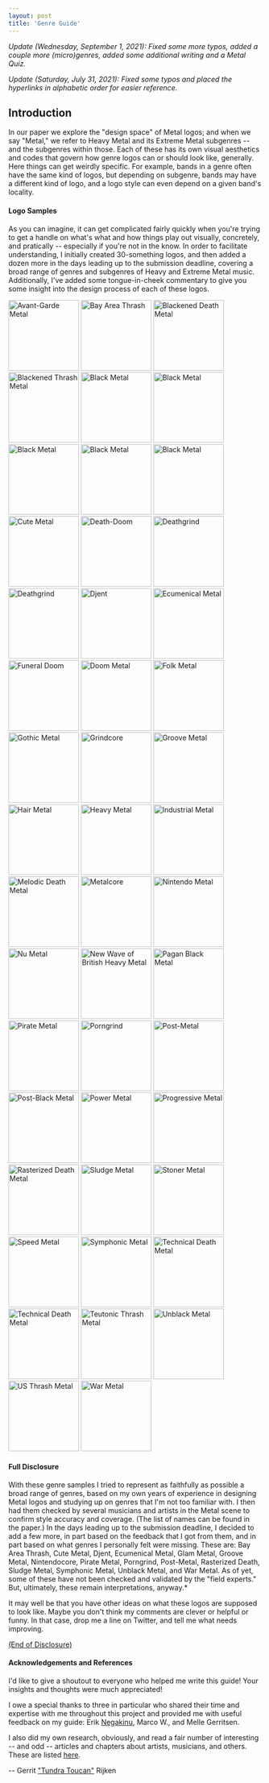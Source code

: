```yaml
---
layout: post
title: 'Genre Guide'
---
```

<!-- Here you can see samples of logo designs covering a broad range of metal genres and extreme subgenres with some tongue-in-cheek commentary by Gerrit Rijken. -->

*Update (Wednesday, September 1, 2021): Fixed some more typos, added a couple more (micro)genres, added some additional writing and a Metal Quiz.*

*Update (Saturday, July 31, 2021): Fixed some typos and placed the hyperlinks in alphabetic order for easier reference.*

## Introduction

In our paper we explore the "design space" of Metal logos; and when we say "Metal," we refer to Heavy Metal and its Extreme Metal subgenres -- and the subgenres within those. Each of these has its own visual aesthetics and codes that govern how genre logos can or should look like, generally. Here things can get weirdly specific. For example, bands in a genre often have the same kind of logos, but depending on subgenre, bands may have a different kind of logo, and a logo style can even depend on a given band's locality. 

#### Logo Samples

As you can imagine, it can get complicated fairly quickly when you're trying to get a handle on what's what and how things play out visually, concretely, and pratically -- especially if you're not in the know. In order to facilitate understanding, I initially created 30-something logos, and then added a dozen more in the days leading up to the submission deadline, covering a broad range of genres and subgenres of Heavy and Extreme Metal music. Additionally, I've added some tongue-in-cheek commentary to give you some insight into the design process of each of these logos. 

[<img src="\illegiblesemantics\assets\img\projects\proj-9\avantgarde.jpg" alt="Avant-Garde Metal" width=140 >](https://tundratoucan.github.io/projects/proj-8)
[<img src="\illegiblesemantics\assets\img\projects\proj-9\baythrash.jpg" alt="Bay Area Thrash" width=140 >](https://tundratoucan.github.io/projects/proj-8)
[<img src="\illegiblesemantics\assets\img\projects\proj-9\blackeneddeath.jpg" alt="Blackened Death Metal" width=140 >](https://tundratoucan.github.io/projects/proj-8)
[<img src="\illegiblesemantics\assets\img\projects\proj-9\blackenedthrash.jpg" alt="Blackened Thrash Metal" width=140 >](https://tundratoucan.github.io/projects/proj-8)
[<img src="\illegiblesemantics\assets\img\projects\proj-9\black11.jpg" alt="Black Metal" width=140 >](https://tundratoucan.github.io/projects/proj-8)
[<img src="\illegiblesemantics\assets\img\projects\proj-9\black2.jpg" alt="Black Metal" width=140 >](https://tundratoucan.github.io/projects/proj-8)
[<img src="\illegiblesemantics\assets\img\projects\proj-9\black3.jpg" alt="Black Metal" width=140 >](https://tundratoucan.github.io/projects/proj-8)
[<img src="\illegiblesemantics\assets\img\projects\proj-9\black4.jpg" alt="Black Metal" width=140 >](https://tundratoucan.github.io/projects/proj-8)
[<img src="\illegiblesemantics\assets\img\projects\proj-9\brutal.jpg" alt="Black Metal" width=140 >](https://tundratoucan.github.io/projects/proj-8)
[<img src="\illegiblesemantics\assets\img\projects\proj-9\cute.jpg" alt="Cute Metal" width=140 >](https://tundratoucan.github.io/projects/proj-8)
[<img src="\illegiblesemantics\assets\img\projects\proj-9\deathdoom.jpg" alt="Death-Doom" width=140 >](https://tundratoucan.github.io/projects/proj-8)
[<img src="\illegiblesemantics\assets\img\projects\proj-9\deathgrind1.jpg" alt="Deathgrind" width=140 >](https://tundratoucan.github.io/projects/proj-8)
[<img src="\illegiblesemantics\assets\img\projects\proj-9\deathgrind2.jpg" alt="Deathgrind" width=140 >](https://tundratoucan.github.io/projects/proj-8)
[<img src="\illegiblesemantics\assets\img\projects\proj-9\djent.jpg" alt="Djent" width=140 >](https://tundratoucan.github.io/projects/proj-8)
[<img src="\illegiblesemantics\assets\img\projects\proj-9\ecumenical.jpg" alt="Ecumenical Metal" width=140 >](https://tundratoucan.github.io/projects/proj-8)
[<img src="\illegiblesemantics\assets\img\projects\proj-9\florida.jpg" alt="Funeral Doom" width=140 >](https://tundratoucan.github.io/projects/proj-8)
[<img src="\illegiblesemantics\assets\img\projects\proj-9\funeral.jpg" alt="Doom Metal" width=140 >](https://tundratoucan.github.io/projects/proj-8)
[<img src="\illegiblesemantics\assets\img\projects\proj-9\folk1.jpg" alt="Folk Metal" width=140 >](https://tundratoucan.github.io/projects/proj-8)
[<img src="\illegiblesemantics\assets\img\projects\proj-9\gothic.jpg" alt="Gothic Metal" width=140 >](https://tundratoucan.github.io/projects/proj-8)
[<img src="\illegiblesemantics\assets\img\projects\proj-9\grindcore.jpg" alt="Grindcore" width=140 >](https://tundratoucan.github.io/projects/proj-8)
[<img src="\illegiblesemantics\assets\img\projects\proj-9\groove.jpg" alt="Groove Metal" width=140 >](https://tundratoucan.github.io/projects/proj-8)
[<img src="\illegiblesemantics\assets\img\projects\proj-9\hair.jpg" alt="Hair Metal" width=140 >](https://tundratoucan.github.io/projects/proj-8)
[<img src="\illegiblesemantics\assets\img\projects\proj-9\heavy.jpg" alt="Heavy Metal" width=140 >](https://tundratoucan.github.io/projects/proj-8)
[<img src="\illegiblesemantics\assets\img\projects\proj-9\industrial.jpg" alt="Industrial Metal" width=140 >](https://tundratoucan.github.io/projects/proj-8)
[<img src="\illegiblesemantics\assets\img\projects\proj-9\melodic.jpg" alt="Melodic Death Metal" width=140 >](https://tundratoucan.github.io/projects/proj-8)
[<img src="\illegiblesemantics\assets\img\projects\proj-9\metalcore.jpg" alt="Metalcore" width=140 >](https://tundratoucan.github.io/projects/proj-8)
[<img src="\illegiblesemantics\assets\img\projects\proj-9\nintendo.jpg" alt="Nintendo Metal" width=140 >](https://tundratoucan.github.io/projects/proj-8)
[<img src="\illegiblesemantics\assets\img\projects\proj-9\nu.jpg" alt="Nu Metal" width=140 >](https://tundratoucan.github.io/projects/proj-8)
[<img src="\illegiblesemantics\assets\img\projects\proj-9\nwobhm.jpg" alt="New Wave of British Heavy Metal" width=140 >](https://tundratoucan.github.io/projects/proj-8)
[<img src="\illegiblesemantics\assets\img\projects\proj-9\pagan.jpg" alt="Pagan Black Metal" width=140 >](https://tundratoucan.github.io/projects/proj-8)
[<img src="\illegiblesemantics\assets\img\projects\proj-9\pirate.jpg" alt="Pirate Metal" width=140 >](https://tundratoucan.github.io/projects/proj-8)
[<img src="\illegiblesemantics\assets\img\projects\proj-9\porngrind.jpg" alt="Porngrind" width=140 >](https://tundratoucan.github.io/projects/proj-8)
[<img src="\illegiblesemantics\assets\img\projects\proj-9\post.jpg" alt="Post-Metal" width=140 >](https://tundratoucan.github.io/projects/proj-8)
[<img src="\illegiblesemantics\assets\img\projects\proj-9\postblack.jpg" alt="Post-Black Metal" width=140 >](https://tundratoucan.github.io/projects/proj-8)
[<img src="\illegiblesemantics\assets\img\projects\proj-9\power.jpg" alt="Power Metal" width=140 >](https://tundratoucan.github.io/projects/proj-8)
[<img src="\illegiblesemantics\assets\img\projects\proj-9\progressive.jpg" alt="Progressive Metal" width=140 >](https://tundratoucan.github.io/projects/proj-8)
[<img src="\illegiblesemantics\assets\img\projects\proj-9\rasterized.jpg" alt="Rasterized Death Metal" width=140 >](https://tundratoucan.github.io/projects/proj-8)
[<img src="\illegiblesemantics\assets\img\projects\proj-9\sludge.jpg" alt="Sludge Metal" width=140 >](https://tundratoucan.github.io/projects/proj-8)
[<img src="\illegiblesemantics\assets\img\projects\proj-9\psychedelic.jpg" alt="Stoner Metal" width=140 >](https://tundratoucan.github.io/projects/proj-8)
[<img src="\illegiblesemantics\assets\img\projects\proj-9\speed.jpg" alt="Speed Metal" width=140 >](https://tundratoucan.github.io/projects/proj-8)
[<img src="\illegiblesemantics\assets\img\projects\proj-9\symphonic.jpg" alt="Symphonic Metal" width=140 >](https://tundratoucan.github.io/projects/proj-8)
[<img src="\illegiblesemantics\assets\img\projects\proj-9\tech00.jpg" alt="Technical Death Metal" width=140 >](https://tundratoucan.github.io/projects/proj-8)
[<img src="\illegiblesemantics\assets\img\projects\proj-9\tech901.jpg" alt="Technical Death Metal" width=140 >](https://tundratoucan.github.io/projects/proj-8)
[<img src="\illegiblesemantics\assets\img\projects\proj-9\teutonic.jpg" alt="Teutonic Thrash Metal" width=140 >](https://tundratoucan.github.io/projects/proj-8)
[<img src="\illegiblesemantics\assets\img\projects\proj-9\unblack.jpg" alt="Unblack Metal" width=140 >](https://tundratoucan.github.io/projects/proj-8)
[<img src="\illegiblesemantics\assets\img\projects\proj-9\usthrash.jpg" alt="US Thrash Metal" width=140 >](https://tundratoucan.github.io/projects/proj-8)
[<img src="\illegiblesemantics\assets\img\projects\proj-9\war.jpg" alt="War Metal" width=140 >](https://tundratoucan.github.io/projects/proj-8)


#### Full Disclosure
With these genre samples I tried to represent as faithfully as possible a broad range of genres, based on my own years of experience in designing Metal logos and studying up on genres that I'm not too familiar with. I then had them checked by several musicians and artists in the Metal scene to confirm style accuracy and coverage. (The list of names can be found in the paper.) In the days leading up to the submission deadline, I decided to add a few more, in part based on the feedback that I got from them, and in part based on what genres I personally felt were missing. These are: Bay Area Thrash, Cute Metal, Djent, Ecumenical Metal, Glam Metal, Groove Metal, Nintendocore, Pirate Metal, Porngrind, Post-Metal, Rasterized Death, Sludge Metal, Symphonic Metal, Unblack Metal, and War Metal. As of yet, some of these have not been checked and validated by the "field experts." But, ultimately, these remain interpretations, anyway.* 

It may well be that you have other ideas on what these logos are supposed to look like. Maybe you don't think my comments are clever or helpful or funny. In that case, drop me a line on Twitter, and tell me what needs improving.

<a href="https://open.spotify.com/track/5OcnYiersaDvYTRzRjlQ8g?si=a3b8510576354209" target="_blank" rel="noopener"><span>(End of Disclosure)</span></a>


#### Acknowledgements and References
I'd like to give a shoutout to everyone who helped me write this guide! Your insights and thoughts were much appreciated!

I owe a special thanks to three in particular who shared their time and expertise with me throughout this project and provided me with useful feedback on my guide: Erik <a href="https://www.instagram.com/negakinu/" target="_blank" rel="noopener"><span>Negakinu</span></a>, Marco W., and Melle Gerritsen. 



I also did my own research, obviously, and read a fair number of interesting -- and odd -- articles and chapters about artists, musicians, and others. These are listed [here](#references).

-- Gerrit <a href="https://www.tundratoucan.com" target="_blank" rel="noopener"><span>"Tundra Toucan"</span></a> Rijken